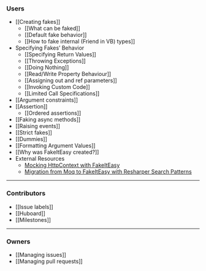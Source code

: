 ### Users

* [[Creating fakes]]
    * [[What can be faked]]
    * [[Default fake behavior]]
    * [[How to fake internal (Friend in VB) types]]
* Specifying Fakes’ Behavior
    * [[Specifying Return Values]]
    * [[Throwing Exceptions]]
    * [[Doing Nothing]]
    * [[Read/Write Property Behaviour]]
    * [[Assigning out and ref parameters]]
    * [[Invoking Custom Code]]
    * [[Limited Call Specifications]]
* [[Argument constraints]]
* [[Assertion]]
    * [[Ordered assertions]]
* [[Faking async methods]]
* [[Raising events]]
* [[Strict fakes]]
* [[Dummies]]
* [[Formatting Argument Values]]
* [[Why was FakeItEasy created?]]
* External Resources
    * [Mocking HttpContext with FakeItEasy](http://blog.jonathanchannon.com/2013/04/30/mocking-httpcontext-with-fake-it-easy/)
    * [Migration from Moq to FakeItEasy with Resharper Search Patterns](http://www.planetgeek.ch/2013/07/18/migration-from-moq-to-fakeiteasy-with-resharper-search-patterns/)

***

### Contributors
* [[Issue labels]]
* [[Huboard]]
* [[Milestones]]

***

### Owners
* [[Managing issues]]
* [[Managing pull requests]]
